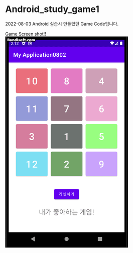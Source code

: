 # Android_study_game1

2022-08-03 Android 실습시 만들었던 Game Code입니다.

Game Screen shot!!
![Game Screenshot](./game1.gif)
